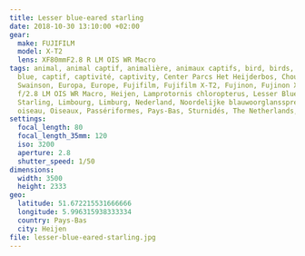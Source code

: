 ```yaml
---
title: Lesser blue-eared starling
date: 2018-10-30 13:10:00 +02:00
gear:
  make: FUJIFILM
  model: X-T2
  lens: XF80mmF2.8 R LM OIS WR Macro
tags: animal, animal captif, animalière, animaux captifs, bird, birds, bleu,
  blue, captif, captivité, captivity, Center Parcs Het Heijderbos, Choucador de
  Swainson, Europa, Europe, Fujifilm, Fujifilm X-T2, Fujinon, Fujinon XF 80 mm
  f/2.8 LM OIS WR Macro, Heijen, Lamprotornis chloropterus, Lesser Blue-eared
  Starling, Limbourg, Limburg, Nederland, Noordelijke blauwoorglansspreeuw,
  oiseau, Oiseaux, Passériformes, Pays-Bas, Sturnidés, The Netherlands, X-T2
settings:
  focal_length: 80
  focal_length_35mm: 120
  iso: 3200
  aperture: 2.8
  shutter_speed: 1/50
dimensions:
  width: 3500
  height: 2333
geo:
  latitude: 51.672215531666666
  longitude: 5.996315938333334
  country: Pays-Bas
  city: Heijen
file: lesser-blue-eared-starling.jpg
---
```



